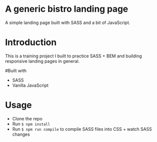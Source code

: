 # A generic bistro landing page
A simple landing page built with SASS and a bit of JavaScript.

# Introduction
This is a training project I built to practice SASS + BEM and building responsive landing pages in general.

#Built with
- SASS
- Vanilla JavaScript

# Usage
- Clone the repo
- Run ```$ npm install```
- Run ```$ npm run compile``` to compile SASS files into CSS + watch SASS changes
